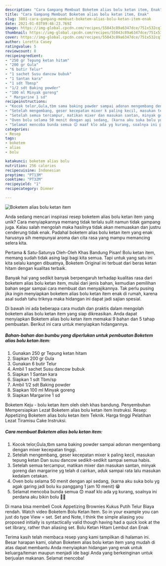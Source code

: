```yaml
---
description: "Cara Gampang Membuat Boketem alias bolu ketan item, Enak"
title: "Cara Gampang Membuat Boketem alias bolu ketan item, Enak"
slug: 3801-cara-gampang-membuat-boketem-alias-bolu-ketan-item-enak
date: 2021-01-03T09:46:23.769Z
image: https://img-global.cpcdn.com/recipes/55043c89a6347dce/751x532cq70/boketem-alias-bolu-ketan-item-foto-resep-utama.jpg
thumbnail: https://img-global.cpcdn.com/recipes/55043c89a6347dce/751x532cq70/boketem-alias-bolu-ketan-item-foto-resep-utama.jpg
cover: https://img-global.cpcdn.com/recipes/55043c89a6347dce/751x532cq70/boketem-alias-bolu-ketan-item-foto-resep-utama.jpg
author: Loretta Casey
ratingvalue: 5
reviewcount: 8
recipeingredient:
- "250 gr Tepung ketan hitam"
- "200 gr Gula"
- "6 butir Telur"
- "1 sachet Susu dancow bubuk"
- "1 Santan kara"
- "1 sdt Tbmsp"
- "1/2 sdt Baking powder"
- "100 ml Minyak goreng"
- " Margarine 1 sd"
recipeinstructions:
- "Kocok telor,Gula,tbm sama baking powder sampai adonan mengembang dengan mixer kecepatan tinggi."
- "Setelah mengembang, geser kecepatan mixer k paling kecil, masukan tepung ketan Dan susu dancow sedikit-sedikit sampai semua habis."
- "Setelah semua tercampur, matikan mixer dan masukan santan, minyak goreng dan margarine yg telah d cairkan, aduk sampai rata lalu masukan kedalam cetakan."
- "Oven bolu selama 50 menit dengan api sedang, (karna aku suka bolu yg agak garing jadi bolu ku panggang 1 jam 10 menit) 😁"
- "Selamat mencoba bunda semua 😊 maaf klo ada yg kurang, soalnya ini perdana aku bikin bolu 🤭😁"
categories:
- Resep
tags:
- boketem
- alias
- bolu

katakunci: boketem alias bolu 
nutrition: 256 calories
recipecuisine: Indonesian
preptime: "PT13M"
cooktime: "PT32M"
recipeyield: "1"
recipecategory: Dinner

---
```



![Boketem alias bolu ketan item](https://img-global.cpcdn.com/recipes/55043c89a6347dce/751x532cq70/boketem-alias-bolu-ketan-item-foto-resep-utama.jpg)

Anda sedang mencari inspirasi resep boketem alias bolu ketan item yang unik? Cara menyiapkannya memang tidak terlalu sulit namun tidak gampang juga. Kalau salah mengolah maka hasilnya tidak akan memuaskan dan justru cenderung tidak enak. Padahal boketem alias bolu ketan item yang enak harusnya sih mempunyai aroma dan cita rasa yang mampu memancing selera kita.

Pertama &amp; Satu-Satunya Oleh-Oleh Khas Bandung Pisan! Bolu ketan item, memang sudah tidak asing lagi bagi kita semua. Tapi untuk yang satu ini kita selalu kangen dibuatnya, Boketem Original ini terbuat dari beras ketan hitam dengan kualitas terbaik.

Banyak hal yang sedikit banyak berpengaruh terhadap kualitas rasa dari boketem alias bolu ketan item, mulai dari jenis bahan, kemudian pemilihan bahan segar sampai cara membuat dan menyajikannya. Tak perlu pusing jika ingin menyiapkan boketem alias bolu ketan item enak di rumah, karena asal sudah tahu triknya maka hidangan ini dapat jadi sajian spesial.


Di bawah ini ada beberapa cara mudah dan praktis dalam mengolah boketem alias bolu ketan item yang siap dikreasikan. Anda dapat menyiapkan Boketem alias bolu ketan item memakai 9 bahan dan 5 tahap pembuatan. Berikut ini cara untuk menyiapkan hidangannya.

<!--inarticleads1-->

##### Bahan-bahan dan bumbu yang diperlukan untuk pembuatan Boketem alias bolu ketan item:

1. Gunakan 250 gr Tepung ketan hitam
1. Siapkan 200 gr Gula
1. Gunakan 6 butir Telur
1. Ambil 1 sachet Susu dancow bubuk
1. Siapkan 1 Santan kara
1. Siapkan 1 sdt Tbm/sp
1. Ambil 1/2 sdt Baking powder
1. Siapkan 100 ml Minyak goreng
1. Siapkan  Margarine 1 sd


Boketem Keju - bolu ketan item oleh oleh khas bandung. Penyembuhan Mempersiapkan Lezat Boketem alias bolu ketan item Instruksi. Resep: Appetizing Boketem alias bolu ketan item Teknik. Harga tinggi Pelatihan Lezat Tiramisu Cake Instruksi. 

<!--inarticleads2-->

##### Cara membuat Boketem alias bolu ketan item:

1. Kocok telor,Gula,tbm sama baking powder sampai adonan mengembang dengan mixer kecepatan tinggi.
1. Setelah mengembang, geser kecepatan mixer k paling kecil, masukan tepung ketan Dan susu dancow sedikit-sedikit sampai semua habis.
1. Setelah semua tercampur, matikan mixer dan masukan santan, minyak goreng dan margarine yg telah d cairkan, aduk sampai rata lalu masukan kedalam cetakan.
1. Oven bolu selama 50 menit dengan api sedang, (karna aku suka bolu yg agak garing jadi bolu ku panggang 1 jam 10 menit) 😁
1. Selamat mencoba bunda semua 😊 maaf klo ada yg kurang, soalnya ini perdana aku bikin bolu 🤭😁


Di mana bisa membeli Cook Appetizing Brownies Kukus Putih Telur Biaya rendah. Watch video Boketem Bolu Ketan Item. So in your example you can just do type View = set. Set and Note, I think the simple aliasing you proposed initially is syntactically valid though having had a quick look at the set library, rather than aliasing set. Bolu Ketan Hitam Lembut dan Enak 

Terima kasih telah membaca resep yang kami tampilkan di halaman ini. Besar harapan kami, olahan Boketem alias bolu ketan item yang mudah di atas dapat membantu Anda menyiapkan hidangan yang enak untuk keluarga/teman maupun menjadi ide bagi Anda yang berkeinginan untuk berjualan makanan. Selamat mencoba!
